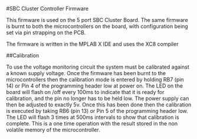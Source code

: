 #SBC Cluster Controller Firmware

This firmware is used on the 5 port SBC Cluster Board. The same firmware is burnt to both the microcontrollers on the board, with configuration being set via pin strapping on the PCB.

The firmware is written in the MPLAB X IDE and uses the XC8 compiler

##Calibration

To use the voltage monitoring circuit the system must be calibrated against a known supply voltage. Once the firmware has been burnt to the microcontrollers then the calibration mode is entered by holding RB7 (pin 14) or Pin 4 of the programming header low at power on. The LED on the board will flash on /off every 100ms to indicate that it is ready for calibration, and the pin no longer has to be held low. The power supply can then be adjusted to exactly 5v. Once this has been done then the calibration is executed by taking RB6 (pin 13) or Pin 5 of the programming header low. The LED will flash 3 times at 500ms intervals to show that calibration is complete. This is a one time operation with the result stored in the non volatile memory of the microcontroller.